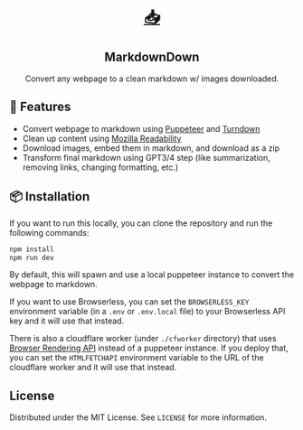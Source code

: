 <div align="center">
  <a href="https://markdowndown.vercel.app/">
    <h1>📥</h1>
  </a>
  <h2>Markdown<b>Down</b></h2>
  <p>Convert any webpage to a clean markdown w/ images downloaded.</p>
</div>

## 🚀 Features
- Convert webpage to markdown using [Puppeteer](https://pptr.dev/) and [Turndown](https://github.com/mixmark-io/turndown)
- Clean up content using [Mozilla Readability](https://github.com/mozilla/readability)
- Download images, embed them in markdown, and download as a zip
- Transform final markdown using GPT3/4 step (like summarization, removing links, changing formatting, etc.)

## 📦 Installation

If you want to run this locally, you can clone the repository and run the following commands:

```bash
npm install
npm run dev
```

By default, this will spawn and use a local puppeteer instance to convert the webpage to markdown. 

If you want to use Browserless, you can set the `BROWSERLESS_KEY` environment variable (in a `.env` or `.env.local` file) to your Browserless API key and it will use that instead.

There is also a cloudflare worker (under `./cfworker` directory) that uses [Browser Rendering API](https://developers.cloudflare.com/browser-rendering/) instead of a puppeteer instance. If you deploy that, you can set the `HTMLFETCHAPI` environment variable to the URL of the cloudflare worker and it will use that instead.


## License

Distributed under the MIT License. See `LICENSE` for more information.
